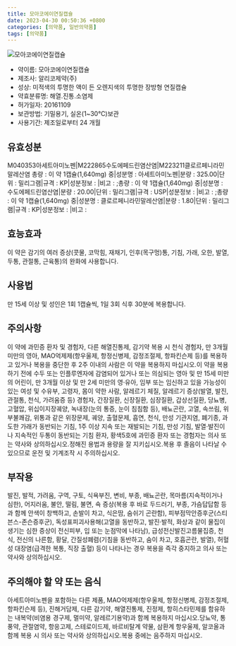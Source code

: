 ```yaml
---
title: 모아코에이연질캡슐
date: 2023-04-30 00:50:36 +0800
categories: [의약품, 일반의약품]
tags: [의약품]
---
```

![모아코에이연질캡슐](https://nedrug.mfds.go.kr/pbp/cmn/itemImageDownload/148499934814200132)

- 약이름: 모아코에이연질캡슐
- 제조사: 알리코제약(주)
- 성상: 미적색의 투명한 액이 든 오렌지색의 투명한 장방형 연질캡슐
- 약효분류명: 해열.진통.소염제
- 허가일자: 20161109
- 보관방법: 기밀용기, 실온(1~30℃)보관
- 사용기간: 제조일로부터 24 개월
## 유효성분
M040353아세트아미노펜|M222865수도에페드린염산염|M223211클로르페니라민말레산염
총량 : 이 약 1캡슐(1,640mg) 중|성분명 : 아세트아미노펜|분량 : 325.00|단위 : 밀리그램|규격 : KP|성분정보 : |비고 : ;총량 : 이 약 1캡슐(1,640mg) 중|성분명 : 수도에페드린염산염|분량 : 20.00|단위 : 밀리그램|규격 : USP|성분정보 : |비고 : ;총량 : 이 약 1캡슐(1,640mg) 중|성분명 : 클로르페니라민말레산염|분량 : 1.80|단위 : 밀리그램|규격 : KP|성분정보 : |비고 :
## 효능효과
이 약은 감기의 여러 증상(콧물, 코막힘, 재채기, 인후(목구멍)통, 기침, 가래, 오한, 발열, 두통, 관절통, 근육통)의 완화에 사용합니다.
## 사용법
만 15세 이상 및 성인은 1회 1캡슐씩, 1일 3회 식후 30분에 복용합니다.
## 주의사항
이 약에 과민증 환자 및 경험자, 다른 해열진통제, 감기약 복용 시 천식 경험자, 만 3개월 미만의 영아, MAO억제제(항우울제, 항정신병제, 감정조절제, 항파킨슨제 등)를 복용하고 있거나 복용을 중단한 후 2주 이내의 사람은 이 약을 복용하지 마십시오.이 약을 복용하기 전에 수두 또는 인플루엔자에 감염되어 있거나 또는 의심되는 영아 및 만 15세 미만의 어린이, 만 3개월 이상 및 만 2세 미만의 영‧유아, 임부 또는 임신하고 있을 가능성이 있는 여성 및 수유부, 고령자, 몸이 약한 사람, 알레르기 체질, 알레르기 증상(발열, 발진, 관절통, 천식, 가려움증 등) 경험자, 간장질환, 신장질환, 심장질환, 갑상선질환, 당뇨병, 고혈압, 위십이지장궤양, 녹내장(눈의 통증, 눈이 침침함 등), 배뇨곤란, 고열, 속쓰림, 위부불쾌감, 위통과 같은 위장문제, 궤양, 출혈문제, 흡연, 천식, 만성 기관지염, 폐기종, 과도한 가래가 동반되는 기침, 1주 이상 지속 또는 재발되는 기침, 만성 기침, 발열·발진이나 지속적인 두통이 동반되는 기침 환자, 황색5호에 과민증 환자 또는 경험자는 의사 또는 약사와 상의하십시오.정해진 용법과 용량을 잘 지키십시오.복용 후 졸음이 나타날 수 있으므로 운전 및 기계조작 시 주의하십시오.
## 부작용
발진, 발적, 가려움, 구역, 구토, 식욕부진, 변비, 부종, 배뇨곤란, 목마름(지속적이거나 심한), 어지러움, 불안, 떨림, 불면, 쇽 증상(복용 후 바로 두드러기, 부종, 가슴답답함 등과 함께 안색이 창백하고, 손발이 차고, 식은땀, 숨쉬기 곤란함), 피부점막안증후군(스티븐스-존슨증후군), 독성표피괴사용해(고열을 동반하고, 발진·발적, 화상과 같이 물집이 생기는 심한 증상이 전신피부, 입 또는 눈점막에 나타남), 급성전신발진고름물집증, 천식, 전신의 나른함, 황달, 간질성폐렴(기침을 동반하고, 숨이 차고, 호흡곤란, 발열), 허혈성 대장염(급격한 복통, 직장 출혈) 등이 나타나는 경우 복용을 즉각 중지하고 의사 또는 약사와 상의하십시오.
## 주의해야 할 약 또는 음식
아세트아미노펜을 포함하는 다른 제품, MAO억제제(항우울제, 항정신병제, 감정조절제, 항파킨슨제 등), 진해거담제, 다른 감기약, 해열진통제, 진정제, 항히스타민제를 함유하는 내복약(비염용 경구제, 멀미약, 알레르기용약)과 함께 복용하지 마십시오.당뇨약, 통풍약, 관절염약, 항응고제, 스테로이드제, 바르비탈계 약물, 삼환계 항우울제, 알코올과 함께 복용 시 의사 또는 약사와 상의하십시오.복용 중에는 음주하지 마십시오.
